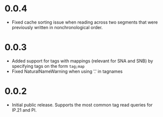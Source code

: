 # 0.0.4 
* Fixed cache sorting issue when reading across two segments that were previously written in nonchronological order. 

# 0.0.3
* Added support for tags with mappings (relevant for SNA and SNB) by specifying tags on the form `tag;map`
* Fixed NaturalNameWarning when using '.' in tagnames

# 0.0.2
* Initial public release. Supports the most common tag read queries for IP.21 and PI. 